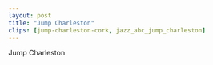 ```yaml
---
layout: post
title: "Jump Charleston"
clips: [jump-charleston-cork, jazz_abc_jump_charleston]
---
```



Jump Charleston


